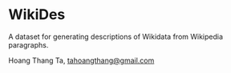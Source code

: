 # WikiDes
A dataset for generating descriptions of Wikidata from Wikipedia paragraphs.

Hoang Thang Ta, tahoangthang@gmail.com
